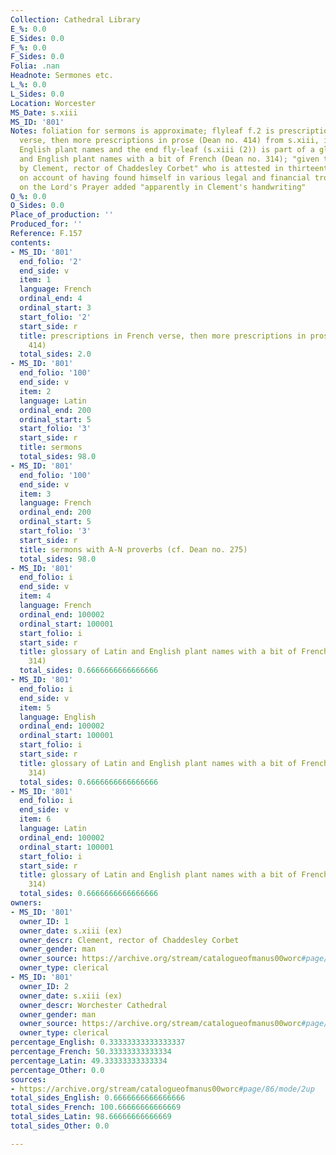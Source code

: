 ```yaml
---
Collection: Cathedral Library
E_%: 0.0
E_Sides: 0.0
F_%: 0.0
F_Sides: 0.0
Folia: .nan
Headnote: Sermones etc.
L_%: 0.0
L_Sides: 0.0
Location: Worcester
MS_Date: s.xiii
MS_ID: '801'
Notes: foliation for sermons is approximate; flyleaf f.2 is prescriptions in French
  verse, then more prescriptions in prose (Dean no. 414) from s.xiii, including some
  English plant names and the end fly-leaf (s.xiii (2)) is part of a glossary of Latin
  and English plant names with a bit of French (Dean no. 314); "given to the monastery
  by Clement, rector of Chaddesley Corbet" who is attested in thirteenth-century records
  on account of having found himself in various legal and financial troubles ; exposition
  on the Lord's Prayer added "apparently in Clement's handwriting"
O_%: 0.0
O_Sides: 0.0
Place_of_production: ''
Produced_for: ''
Reference: F.157
contents:
- MS_ID: '801'
  end_folio: '2'
  end_side: v
  item: 1
  language: French
  ordinal_end: 4
  ordinal_start: 3
  start_folio: '2'
  start_side: r
  title: prescriptions in French verse, then more prescriptions in prose (Dean no.
    414)
  total_sides: 2.0
- MS_ID: '801'
  end_folio: '100'
  end_side: v
  item: 2
  language: Latin
  ordinal_end: 200
  ordinal_start: 5
  start_folio: '3'
  start_side: r
  title: sermons
  total_sides: 98.0
- MS_ID: '801'
  end_folio: '100'
  end_side: v
  item: 3
  language: French
  ordinal_end: 200
  ordinal_start: 5
  start_folio: '3'
  start_side: r
  title: sermons with A-N proverbs (cf. Dean no. 275)
  total_sides: 98.0
- MS_ID: '801'
  end_folio: i
  end_side: v
  item: 4
  language: French
  ordinal_end: 100002
  ordinal_start: 100001
  start_folio: i
  start_side: r
  title: glossary of Latin and English plant names with a bit of French (Dean no.
    314)
  total_sides: 0.6666666666666666
- MS_ID: '801'
  end_folio: i
  end_side: v
  item: 5
  language: English
  ordinal_end: 100002
  ordinal_start: 100001
  start_folio: i
  start_side: r
  title: glossary of Latin and English plant names with a bit of French (Dean no.
    314)
  total_sides: 0.6666666666666666
- MS_ID: '801'
  end_folio: i
  end_side: v
  item: 6
  language: Latin
  ordinal_end: 100002
  ordinal_start: 100001
  start_folio: i
  start_side: r
  title: glossary of Latin and English plant names with a bit of French (Dean no.
    314)
  total_sides: 0.6666666666666666
owners:
- MS_ID: '801'
  owner_ID: 1
  owner_date: s.xiii (ex)
  owner_descr: Clement, rector of Chaddesley Corbet
  owner_gender: man
  owner_source: https://archive.org/stream/catalogueofmanus00worc#page/86/mode/2up
  owner_type: clerical
- MS_ID: '801'
  owner_ID: 2
  owner_date: s.xiii (ex)
  owner_descr: Worchester Cathedral
  owner_gender: man
  owner_source: https://archive.org/stream/catalogueofmanus00worc#page/86/mode/2up
  owner_type: clerical
percentage_English: 0.33333333333333337
percentage_French: 50.33333333333334
percentage_Latin: 49.33333333333334
percentage_Other: 0.0
sources:
- https://archive.org/stream/catalogueofmanus00worc#page/86/mode/2up
total_sides_English: 0.6666666666666666
total_sides_French: 100.66666666666669
total_sides_Latin: 98.66666666666669
total_sides_Other: 0.0

---
```

